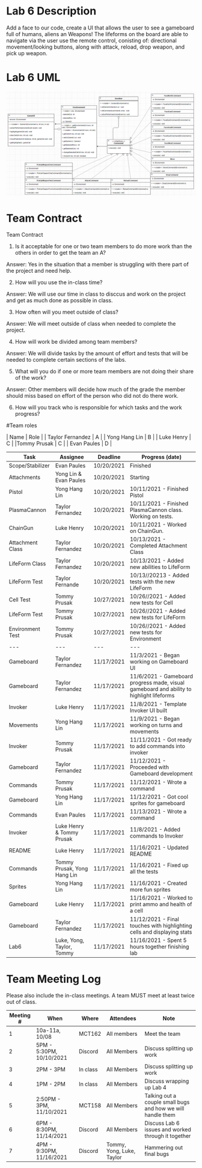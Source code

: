# Lab 6 Description

Add a face to our code, create a UI that allows the user to see a gameboard full of humans, aliens an Weapons! The lifeforms on the board are able to navigate via the user use the remote control, conisting of: directional movement/looking buttons, along with attack, reload, drop weapon, and pick up weapon.

# Lab 6 UML 
![Lab 6 UML](Images/Lab6UML.png)
# Team Contract

Team Contract

1) Is it acceptable for one or two team members to do more work than the others in order to get the team an A?

Answer: Yes in the situation that a member is struggling with there part of the project and need help.

2) How will you use the in-class time?

Answer: We will use our time in class to disccus and work on the project and get as much done as possible in class.

3) How often will you meet outside of class?

Answer: We will meet outside of class when needed to complete the project.

4) How will work be divided among team members?

Answer: We will divide tasks by the amount of effort and tests that will be needed to complete certain sections of the labs.

5) What will you do if one or more team members are not doing their share of the work?

Answer: Other members will decide how much of the grade the member should miss based on effort of the person who did not do there work.

6) How will you track who is responsible for which tasks and the work progress?

#Team roles

| Name | Role | 
| Taylor Fernandez | A |
| Yong Hang Lin | B |
| Luke Henry | C |
|Tommy Prusak | C |
| Evan Paules | D |

| Task | Assignee | Deadline | Progress (date) |
|---|---|---|---|
| Scope/Stabilizer| Evan Paules | 10/20/2021 | Finished |
| Attachments | Yong Lin & Evan Paules | 10/20/2021 | Starting |
| Pistol | Yong Hang Lin | 10/20/2021 | 10/11/2021 - Finished Pistol |
| PlasmaCannon | Taylor Fernandez | 10/20/2021 | 10/11/2021 - Finished PlasmaCannon class. Working on tests.|
| ChainGun | Luke Henry | 10/20/2021 | 10/11/2021 - Worked on ChainGun.|
|Attachment Class | Taylor Fernandez | 10/20/2021 | 10/13/2021  - Completed Attachment Class|
|LifeForm Class | Taylor Fernandez | 10/20/2021 | 10/13/2021 - Added new abilities to LifeForm|
|LifeForm Test | Taylor Fernande | 10/20/2021 | 10/13//20213 - Added tests with the new LifeForm |
|Cell Test | Tommy Prusak | 10/27/2021 | 10/26//2021 - Added new tests for Cell |
|LifeForm Test | Tommy Prusak | 10/27/2021 | 10/26//2021 - Added new tests for LifeForm |
|Environment Test | Tommy Prusak | 10/27/2021 | 10/26//2021 - Added new tests for Environment |
|---|---|---|---|
| Gameboard | Taylor Fernandez | 11/17/2021 | 11/3/2021 - Began working on Gameboard UI |
| Gameboard | Taylor Fernandez | 11/17/2021 | 11/6/2021 - Gameboard progress made, visual gameboard and ability to highlight lifeforms |
| Invoker | Luke Henry | 11/17/2021 | 11/8/2021 - Template Invoker UI built |
| Movements | Yong Hang Lin | 11/17/2021 | 11/9/2021 - Began working on turns and movements |
| Invoker | Tommy Prusak | 11/17/2021 | 11/11/2021 - Got ready to add commands into invoker |
| Gameboard | Taylor Fernandez | 11/17/2021 | 11/12/2021 - Proceeded with Gameboard development |
| Commands | Tommy Prusak | 11/17/2021 | 11/12/2021 - Wrote a command |
| Gameboard | Yong Hang Lin | 11/17/2021 | 11/12/2021 - Got cool sprites for gameboard |
| Commands | Evan Paules | 11/17/2021 | 11/13/2021 - Wrote a command |
| Invoker | Luke Henry & Tommy Prusak | 11/17/2021 | 11/8/2021 - Added commands to Invoker |
| README | Luke Henry | 11/17/2021 | 11/16/2021 - Updated README |
| Commands | Tommy Prusak, Yong Hang Lin | 11/17/2021 | 11/16/2021 - Fixed up all the tests |
| Sprites | Yong Hang Lin | 11/17/2021 | 11/16/2021 - Created more fun sprites |
| Gameboard | Luke Henry | 11/17/2021 | 11/16/2021 - Worked to print ammo and health of a cell |
| Gameboard | Taylor Fernandez | 11/17/2021 | 11/12/2021 - Final touches with highlighting cells and displaying stats |
| Lab6 | Luke, Yong, Taylor, Tommy | 11/17/2021 | 11/16/2021 - Spent 5 hours together finishing lab |

# Team Meeting Log

Please also include the in-class meetings. A team MUST meet at least twice out
of class.

| Meeting # | When | Where | Attendees | Note |
|---|---|---|---|---|
| 1 | 10a-11a, 10/08 | MCT162 | All members | Meet the team |
| 2 | 5PM - 5:30PM, 10/10/2021 | Discord | All Members | Discuss splitting up work|
| 3 | 2PM - 3PM | In class | All Members | Discuss splitting up work|
| 4 | 1PM - 2PM | In class | All Members | Discuss wrapping up Lab 4 | 
| 5 | 2:50PM - 3PM, 11/10/2021 | MCT158 | All Members | Talking out a couple small bugs and how we will handle them | 
| 6 | 6PM - 8:30PM, 11/14/2021 | Discord | All Members | Discuss Lab 6 issues and worked through it together |
| 7 | 4PM - 9:30PM, 11/16/2021 | Discord | Tommy, Yong, Luke, Taylor | Hammering out final bugs |


